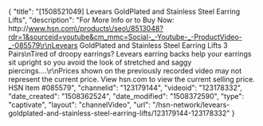 {
    "title": "[1508521049] Levears GoldPlated and Stainless Steel Earring Lifts",
    "description": "For More Info or to Buy Now: http:\/\/www.hsn.com\/products\/seo\/8513048?rdr=1&sourceid=youtube&cm_mmc=Social-_-Youtube-_-ProductVideo-_-085579\r\nLevears GoldPlated and Stainless Steel Earring Lifts  3 Pairs\nTired of droopy earrings? Levears earring backs help your earrings sit upright so you avoid the look of stretched and saggy piercings....\r\nPrices shown on the previously recorded video may not represent the current price.  View hsn.com to view the current selling price. HSN Item #085579",
    "channelid": "123179144",
    "videoid": "123178332",
    "date_created": "1508362524",
    "date_modified": "1508372590",
    "type": "captivate",
    "layout": "channelVideo",
    "url": "\/hsn-network\/levears-goldplated-and-stainless-steel-earring-lifts\/123179144-123178332"
}